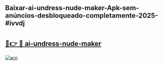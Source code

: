 ## Baixar-ai-undress-nude-maker-Apk-sem-anúncios-desbloqueado-completamente-2025-#ivvdj

# <h2><a href="https://ainizakaria.my?title=ai-undress-nude-maker&ref=22M">🔗👉 🔴 ai-undress-nude-maker</a></h2>

[![acn](https://github.com/user-attachments/assets/0f9c940e-d8b0-45ae-aac7-cd30a18b3e1c)](https://ainizakaria.my?title=ai-undress-nude-maker&ref=22M)

